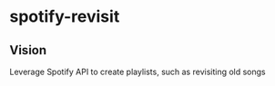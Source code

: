 # spotify-revisit

## Vision
Leverage Spotify API to create playlists, such as revisiting old songs
